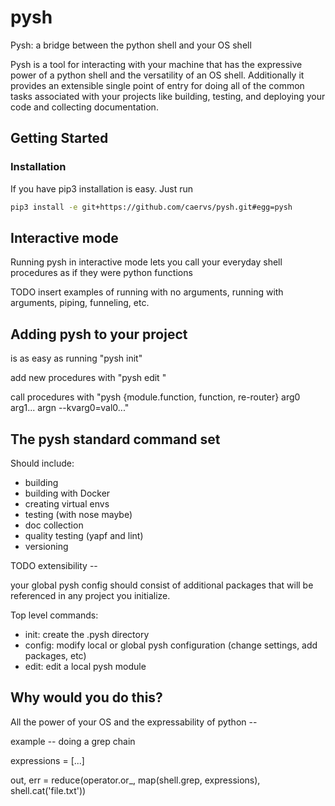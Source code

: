 # pysh
Pysh: a bridge between the python shell and your OS shell


Pysh is a tool for interacting with your machine that has the expressive power of a python shell and the versatility of an OS shell. Additionally it provides an extensible single point of entry for doing all of the common tasks associated with your projects like building, testing, and deploying your code and collecting documentation.


## Getting Started

### Installation

If you have pip3 installation is easy. Just run

```bash
pip3 install -e git+https://github.com/caervs/pysh.git#egg=pysh
```

## Interactive mode

Running pysh in interactive mode lets you call your everyday shell procedures as if they were python functions

TODO insert examples of running with no arguments, running with arguments, piping, funneling, etc.


## Adding pysh to your project

is as easy as running "pysh init"

add new procedures with "pysh edit <module>"

call procedures with "pysh {module.function, function, re-router} arg0 arg1... argn --kvarg0=val0..."


## The pysh standard command set

Should include:
- building
- building with Docker
- creating virtual envs
- testing (with nose maybe)
- doc collection
- quality testing (yapf and lint)
- versioning


TODO extensibility --

your global pysh config should consist of additional packages that will be referenced in any project you initialize.

Top level commands:

- init: create the .pysh directory
- config: modify local or global pysh configuration (change settings, add packages, etc)
- edit: edit a local pysh module

## Why would you do this?

All the power of your OS and the expressability of python -- 

example -- doing a grep chain

expressions = [...]

out, err = reduce(operator.or_, map(shell.grep, expressions),
                  shell.cat('file.txt'))

